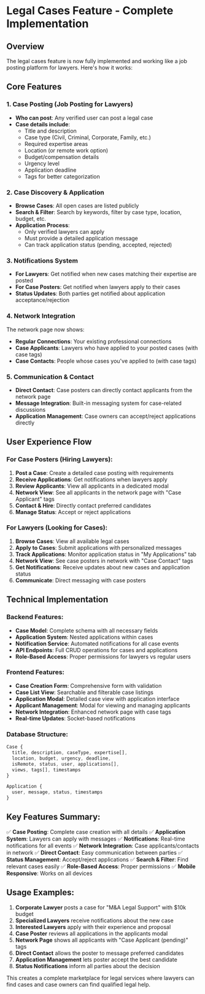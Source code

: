 # Legal Cases Feature - Complete Implementation

## Overview
The legal cases feature is now fully implemented and working like a job posting platform for lawyers. Here's how it works:

## Core Features

### 1. Case Posting (Job Posting for Lawyers)
- **Who can post**: Any verified user can post a legal case
- **Case details include**:
  - Title and description
  - Case type (Civil, Criminal, Corporate, Family, etc.)
  - Required expertise areas
  - Location (or remote work option)
  - Budget/compensation details
  - Urgency level
  - Application deadline
  - Tags for better categorization

### 2. Case Discovery & Application
- **Browse Cases**: All open cases are listed publicly
- **Search & Filter**: Search by keywords, filter by case type, location, budget, etc.
- **Application Process**: 
  - Only verified lawyers can apply
  - Must provide a detailed application message
  - Can track application status (pending, accepted, rejected)

### 3. Notifications System
- **For Lawyers**: Get notified when new cases matching their expertise are posted
- **For Case Posters**: Get notified when lawyers apply to their cases
- **Status Updates**: Both parties get notified about application acceptance/rejection

### 4. Network Integration
The network page now shows:
- **Regular Connections**: Your existing professional connections
- **Case Applicants**: Lawyers who have applied to your posted cases (with case tags)
- **Case Contacts**: People whose cases you've applied to (with case tags)

### 5. Communication & Contact
- **Direct Contact**: Case posters can directly contact applicants from the network page
- **Message Integration**: Built-in messaging system for case-related discussions
- **Application Management**: Case owners can accept/reject applications directly

## User Experience Flow

### For Case Posters (Hiring Lawyers):
1. **Post a Case**: Create a detailed case posting with requirements
2. **Receive Applications**: Get notifications when lawyers apply
3. **Review Applicants**: View all applicants in a dedicated modal
4. **Network View**: See all applicants in the network page with "Case Applicant" tags
5. **Contact & Hire**: Directly contact preferred candidates
6. **Manage Status**: Accept or reject applications

### For Lawyers (Looking for Cases):
1. **Browse Cases**: View all available legal cases
2. **Apply to Cases**: Submit applications with personalized messages
3. **Track Applications**: Monitor application status in "My Applications" tab
4. **Network View**: See case posters in network with "Case Contact" tags
5. **Get Notifications**: Receive updates about new cases and application status
6. **Communicate**: Direct messaging with case posters

## Technical Implementation

### Backend Features:
- **Case Model**: Complete schema with all necessary fields
- **Application System**: Nested applications within cases
- **Notification Service**: Automated notifications for all case events
- **API Endpoints**: Full CRUD operations for cases and applications
- **Role-Based Access**: Proper permissions for lawyers vs regular users

### Frontend Features:
- **Case Creation Form**: Comprehensive form with validation
- **Case List View**: Searchable and filterable case listings
- **Application Modal**: Detailed case view with application interface
- **Applicant Management**: Modal for viewing and managing applicants
- **Network Integration**: Enhanced network page with case tags
- **Real-time Updates**: Socket-based notifications

### Database Structure:
```javascript
Case {
  title, description, caseType, expertise[],
  location, budget, urgency, deadline,
  isRemote, status, user, applications[],
  views, tags[], timestamps
}

Application {
  user, message, status, timestamps
}
```

## Key Features Summary:
✅ **Case Posting**: Complete case creation with all details
✅ **Application System**: Lawyers can apply with messages
✅ **Notifications**: Real-time notifications for all events
✅ **Network Integration**: Case applicants/contacts in network
✅ **Direct Contact**: Easy communication between parties
✅ **Status Management**: Accept/reject applications
✅ **Search & Filter**: Find relevant cases easily
✅ **Role-Based Access**: Proper permissions
✅ **Mobile Responsive**: Works on all devices

## Usage Examples:

1. **Corporate Lawyer** posts a case for "M&A Legal Support" with $10k budget
2. **Specialized Lawyers** receive notifications about the new case
3. **Interested Lawyers** apply with their experience and proposal
4. **Case Poster** reviews all applications in the applicants modal
5. **Network Page** shows all applicants with "Case Applicant (pending)" tags
6. **Direct Contact** allows the poster to message preferred candidates
7. **Application Management** lets poster accept the best candidate
8. **Status Notifications** inform all parties about the decision

This creates a complete marketplace for legal services where lawyers can find cases and case owners can find qualified legal help. 